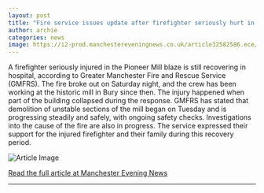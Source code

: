 ```yaml
---
layout: post
title: "Fire service issues update after firefighter seriously hurt in Pioneer Mill blaze"
author: archie
categories: news
image: https://i2-prod.manchestereveningnews.co.uk/article32582586.ece/ALTERNATES/s1200/0_300925pioneermill2.jpg
---
```

A firefighter seriously injured in the Pioneer Mill blaze is still recovering in hospital, according to Greater Manchester Fire and Rescue Service (GMFRS). The fire broke out on Saturday night, and the crew has been working at the historic mill in Bury since then. The injury happened when part of the building collapsed during the response. GMFRS has stated that demolition of unstable sections of the mill began on Tuesday and is progressing steadily and safely, with ongoing safety checks. Investigations into the cause of the fire are also in progress. The service expressed their support for the injured firefighter and their family during this recovery period.

![Article Image](https://i2-prod.manchestereveningnews.co.uk/article32582586.ece/ALTERNATES/s1200/0_300925pioneermill2.jpg)

[Read the full article at Manchester Evening News](https://www.manchestereveningnews.co.uk/news/greater-manchester-news/fire-service-issues-update-after-32592314)

---
